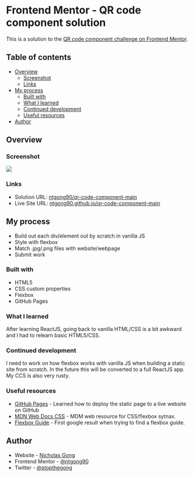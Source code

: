 # Frontend Mentor - QR code component solution
This is a solution to the [QR code component challenge on Frontend Mentor](https://www.frontendmentor.io/challenges/qr-code-component-iux_sIO_H).

## Table of contents
- [Overview](#overview)
  - [Screenshot](#screenshot)
  - [Links](#links)
- [My process](#my-process)
  - [Built with](#built-with)
  - [What I learned](#what-i-learned)
  - [Continued development](#continued-development)
  - [Useful resources](#useful-resources)
- [Author](#author)


## Overview
### Screenshot
![](./images/solution-screenshot.png)

### Links
- Solution URL: [ntgong90/qr-code-component-main](https://github.com/ntgong90/qr-code-component-main)
- Live Site URL: [ntgong90.github.io/qr-code-component-main](https://ntgong90.github.io/qr-code-component-main/)

## My process
- Build out each div/element out by scratch in vanilla JS
- Style with flexbox
- Match .jpg/.png files with website/webpage
- Submit work

### Built with
- HTML5
- CSS custom properties
- Flexbox
- GitHub Pages

### What I learned
After learning ReactJS, going back to vanilla HTML/CSS is a bit awkward and I had to relearn basic HTML5/CSS.

### Continued development
I need to work on how flexbox works with vanilla JS when building a static site from scratch. In the future this will be converted to a full ReactJS app. My CCS is also very rusty.

### Useful resources
- [GitHub Pages](https://pages.github.com/) - Learned how to deploy the static page to a live website on GitHub
- [MDN Web Docs CSS](https://developer.mozilla.org/en-US/docs/Web/CSS/CSS_flexible_box_layout/Basic_concepts_of_flexbox) - MDM web resource for CSS/flexbox sytnax.
- [Flexbox Guide](https://css-tricks.com/snippets/css/a-guide-to-flexbox/) - First google result when trying to find a flexbox guide.  

## Author
- Website - [Nicholas Gong](https://nicholasgong.netlify.app/)
- Frontend Mentor - [@ntgong90](https://www.frontendmentor.io/profile/ntgong90)
- Twitter - [@stopthegong](https://www.twitter.com/stopthegong)


